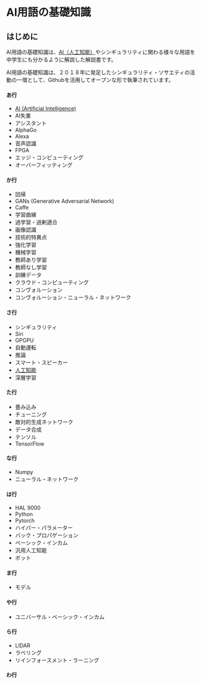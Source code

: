 # AI用語の基礎知識

## はじめに

AI用語の基礎知識は、[AI（人工知能）](./a/ai.md)やシンギュラリティに関わる様々な用語を中学生にも分かるように解説した解説書です。

AI用語の基礎知識は、２０１８年に発足したシンギュラリティ・ソサエティの活動の一環として、Githubを活用してオープンな形で執筆されています。

#### あ行

- [AI (Artificial Intelligence)](./a/ai.md)
- AI失業
- アシスタント
- AlphaGo
- Alexa
- 音声認識
- FPGA
- エッジ・コンピューティング
- オーバーフィッティング

#### か行

- 回帰
- GANs (Generative Adversarial Network)
- Caffe
- 学習曲線
- 過学習・過剰適合
- 画像認識
- 技術的特異点
- 強化学習
- 機械学習
- 教師あり学習
- 教師なし学習
- 訓練データ
- クラウド・コンピューティング
- コンヴォルーション
- コンヴォルーション・ニューラル・ネットワーク

#### さ行

- シンギュラリティ
- Siri
- GPGPU
- 自動運転
- 推論
- スマート・スピーカー
- [人工知能](./a/ai.md)
- 深層学習

#### た行

- 畳み込み
- チューニング
- 敵対的生成ネットワーク
- データ合成
- テンソル
- TensorFlow

#### な行

- Numpy
- ニューラル・ネットワーク

#### は行

- HAL 9000
- Python
- Pytorch
- ハイパー・パラメーター
- バック・プロパゲーション
- ベーシック・インカム
- 汎用人工知能
- ボット

#### ま行

- モデル

#### や行

- ユニバーサル・ベーシック・インカム

#### ら行

- LIDAR
- ラベリング
- リインフォースメント・ラーニング

#### わ行
